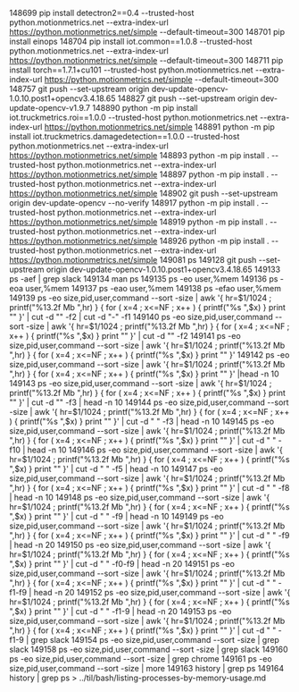 148699  pip install detectron2==0.4          --trusted-host python.motionmetrics.net         --extra-index-url https://python.motionmetrics.net/simple         --default-timeout=300
148701  pip install einops
148704  pip install iot.common==1.0.8          --trusted-host python.motionmetrics.net         --extra-index-url https://python.motionmetrics.net/simple         --default-timeout=300
148711  pip install torch==1.7.1+cu101         --trusted-host python.motionmetrics.net         --extra-index-url https://python.motionmetrics.net/simple         --default-timeout=300
148757  git push --set-upstream origin dev-update-opencv-1.0.10.post1+opencv3.4.18.65
148827  git push --set-upstream origin dev-update-opencv-v1.9.7
148890  python -m pip install iot.truckmetrics.roi==1.0.0         --trusted-host python.motionmetrics.net         --extra-index-url https://python.motionmetrics.net/simple
148891  python -m pip install iot.truckmetrics.damagedetection==1.0.0         --trusted-host python.motionmetrics.net         --extra-index-url https://python.motionmetrics.net/simple
148893  python -m pip install .         --trusted-host python.motionmetrics.net         --extra-index-url https://python.motionmetrics.net/simple
148897  python -m pip install .         --trusted-host python.motionmetrics.net         --extra-index-url https://python.motionmetrics.net/simple
148902  git push --set-upstream origin dev-update-opencv --no-verify
148917  python -m pip install .         --trusted-host python.motionmetrics.net         --extra-index-url https://python.motionmetrics.net/simple
148919  python -m pip install .         --trusted-host python.motionmetrics.net         --extra-index-url https://python.motionmetrics.net/simple
148926  python -m pip install .         --trusted-host python.motionmetrics.net         --extra-index-url https://python.motionmetrics.net/simple
149081  ps
149128  git push --set-upstream origin dev-update-opencv-1.0.10.post1+opencv3.4.18.65
149133  ps -aef | grep slack
149134  man ps
149135  ps -eo user,%mem
149136  ps -eoa user,%mem
149137  ps -eao user,%mem
149138  ps -efao user,%mem
149139  ps -eo size,pid,user,command --sort -size |     awk '{ hr=$1/1024 ; printf("%13.2f Mb ",hr) } { for ( x=4 ; x<=NF ; x++ ) { printf("%s ",$x) } print "" }' |    cut -d "" -f2 | cut -d "-" -f1
149140  ps -eo size,pid,user,command --sort -size |     awk '{ hr=$1/1024 ; printf("%13.2f Mb ",hr) } { for ( x=4 ; x<=NF ; x++ ) { printf("%s ",$x) } print "" }' |    cut -d "" -f2 
149141  ps -eo size,pid,user,command --sort -size |     awk '{ hr=$1/1024 ; printf("%13.2f Mb ",hr) } { for ( x=4 ; x<=NF ; x++ ) { printf("%s ",$x) } print "" }' 
149142  ps -eo size,pid,user,command --sort -size |     awk '{ hr=$1/1024 ; printf("%13.2f Mb ",hr) } { for ( x=4 ; x<=NF ; x++ ) { printf("%s ",$x) } print "" }' |head -n 10
149143  ps -eo size,pid,user,command --sort -size |     awk '{ hr=$1/1024 ; printf("%13.2f Mb ",hr) } { for ( x=4 ; x<=NF ; x++ ) { printf("%s ",$x) } print "" }' |    cut -d "" -f3 | head -n 10 
149144  ps -eo size,pid,user,command --sort -size |     awk '{ hr=$1/1024 ; printf("%13.2f Mb ",hr) } { for ( x=4 ; x<=NF ; x++ ) { printf("%s ",$x) } print "" }' |    cut -d " " -f3 | head -n 10 
149145  ps -eo size,pid,user,command --sort -size |     awk '{ hr=$1/1024 ; printf("%13.2f Mb ",hr) } { for ( x=4 ; x<=NF ; x++ ) { printf("%s ",$x) } print "" }' |    cut -d " " -f10 | head -n 10 
149146  ps -eo size,pid,user,command --sort -size |     awk '{ hr=$1/1024 ; printf("%13.2f Mb ",hr) } { for ( x=4 ; x<=NF ; x++ ) { printf("%s ",$x) } print "" }' |    cut -d " " -f5 | head -n 10 
149147  ps -eo size,pid,user,command --sort -size |     awk '{ hr=$1/1024 ; printf("%13.2f Mb ",hr) } { for ( x=4 ; x<=NF ; x++ ) { printf("%s ",$x) } print "" }' |    cut -d " " -f8 | head -n 10 
149148  ps -eo size,pid,user,command --sort -size |     awk '{ hr=$1/1024 ; printf("%13.2f Mb ",hr) } { for ( x=4 ; x<=NF ; x++ ) { printf("%s ",$x) } print "" }' |    cut -d " " -f9 | head -n 10 
149149  ps -eo size,pid,user,command --sort -size |     awk '{ hr=$1/1024 ; printf("%13.2f Mb ",hr) } { for ( x=4 ; x<=NF ; x++ ) { printf("%s ",$x) } print "" }' |    cut -d " " -f9 | head -n 20 
149150  ps -eo size,pid,user,command --sort -size |     awk '{ hr=$1/1024 ; printf("%13.2f Mb ",hr) } { for ( x=4 ; x<=NF ; x++ ) { printf("%s ",$x) } print "" }' |    cut -d " " -f0-f9 | head -n 20 
149151  ps -eo size,pid,user,command --sort -size |     awk '{ hr=$1/1024 ; printf("%13.2f Mb ",hr) } { for ( x=4 ; x<=NF ; x++ ) { printf("%s ",$x) } print "" }' |    cut -d " " -f1-f9 | head -n 20 
149152  ps -eo size,pid,user,command --sort -size |     awk '{ hr=$1/1024 ; printf("%13.2f Mb ",hr) } { for ( x=4 ; x<=NF ; x++ ) { printf("%s ",$x) } print "" }' |    cut -d " " -f1-9 | head -n 20 
149153  ps -eo size,pid,user,command --sort -size |     awk '{ hr=$1/1024 ; printf("%13.2f Mb ",hr) } { for ( x=4 ; x<=NF ; x++ ) { printf("%s ",$x) } print "" }' |    cut -d " " -f1-9 | grep slack
149154  ps -eo size,pid,user,command --sort -size |  grep slack
149158  ps -eo size,pid,user,command --sort -size |  grep slack
149160  ps -eo size,pid,user,command --sort -size |  grep chrome
149161  ps -eo size,pid,user,command --sort -size | more
149163  history | grep ps
149164  history | grep ps > ../til/bash/listing-processes-by-memory-usage.md

